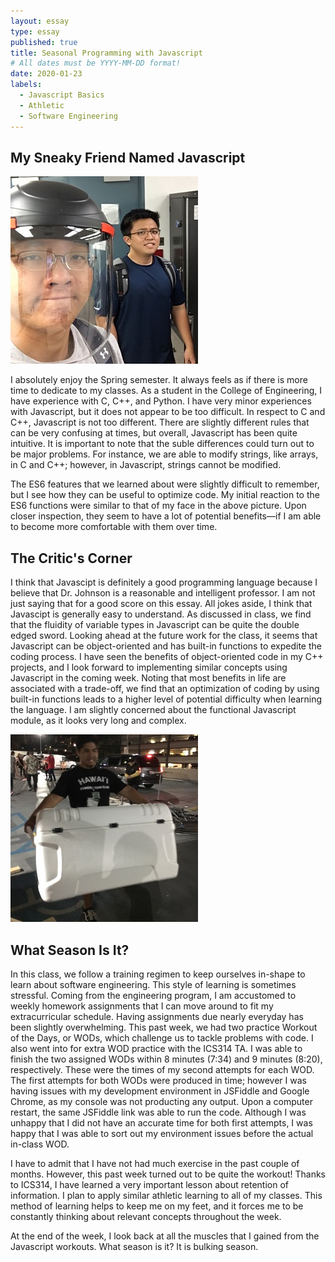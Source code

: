 ```yaml
---
layout: essay
type: essay
published: true
title: Seasonal Programming with Javascript
# All dates must be YYYY-MM-DD format!
date: 2020-01-23
labels:
  - Javascript Basics
  - Athletic
  - Software Engineering
---
```


## My Sneaky Friend Named Javascript

<img class="ui medium right floated rounded image" src="../images/js/js_upsetFace.jpg">

I absolutely enjoy the Spring semester. It always feels as if there is more time to dedicate to my classes. As a student in the College of Engineering, I have experience with C, C++, and Python. I have very minor experiences with Javascript, but it does not appear to be too difficult. In respect to C and C++, Javascript is not too different. There are slightly different rules that can be very confusing at times, but overall, Javascript has been quite intuitive. It is important to note that the suble differences could turn out to be major problems. For instance, we are able to modify strings, like arrays, in C and C++; however, in Javascript, strings cannot be modified.

The ES6 features that we learned about were slightly difficult to remember, but I see how they can be useful to optimize code. My initial reaction to the ES6 functions were similar to that of my face in the above picture. Upon closer inspection, they seem to have a lot of potential benefits—if I am able to become more comfortable with them over time.


## The Critic's Corner
I think that Javascipt is definitely a good programming language because I believe that Dr. Johnson is a reasonable and intelligent professor. I am not just saying that for a good score on this essay. All jokes aside, I think that Javascipt is generally easy to understand. As discussed in class, we find that the fluidity of variable types in Javascript can be quite the double edged sword. Looking ahead at the future work for the class, it seems that Javascript can be object-oriented and has built-in functions to expedite the coding process. I have seen the benefits of object-oriented code in my C++ projects, and I look forward to implementing similar concepts using Javascript in the coming week. Noting that most benefits in life are associated with a trade-off, we find that an optimization of coding by using built-in functions leads to a higher level of potential difficulty when learning the language. I am slightly concerned about the functional Javascript module, as it looks very long and complex.

<img class="ui medium right floated rounded image" src="../images/js/js_bulk.jpg">

## What Season Is It?
In this class, we follow a training regimen to keep ourselves in-shape to learn about software engineering. This style of learning is sometimes stressful. Coming from the engineering program, I am accustomed to weekly homework assignments that I can move around to fit my extracurricular schedule. Having assignments due nearly everyday has been slightly overwhelming. This past week, we had two practice Workout of the Days, or WODs, which challenge us to tackle problems with code. I also went into for extra WOD practice with the ICS314 TA. I was able to finish the two assigned WODs within 8 minutes (7:34) and 9 minutes (8:20), respectively. These were the times of my second attempts for each WOD. The first attempts for both WODs were produced in time; however I was having issues with my development environment in JSFiddle and Google Chrome, as my console was not producting any output. Upon a computer restart, the same JSFiddle link was able to run the code. Although I was unhappy that I did not have an accurate time for both first attempts, I was happy that I was able to sort out my environment issues before the actual in-class WOD.

I have to admit that I have not had much exercise in the past couple of months. However, this past week turned out to be quite the workout! Thanks to ICS314, I have learned a very important lesson about retention of information. I plan to apply similar athletic learning to all of my classes. This method of learning helps to keep me on my feet, and it forces me to be constantly thinking about relevant concepts throughout the week.

At the end of the week, I look back at all the muscles that I gained from the Javascript workouts. What season is it? It is bulking season.
